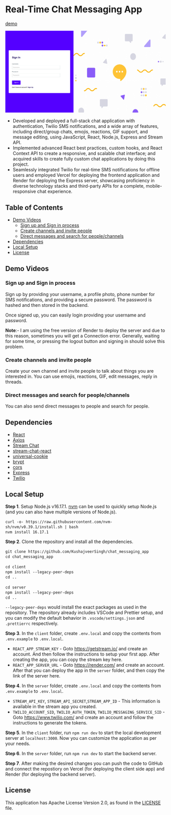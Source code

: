 # Real-Time Chat Messaging App
[demo](https://kushaj-chat-app.vercel.app/)

![](assets/demo_image.png)

- Developed and deployed a full-stack chat application with authentication, Twilio SMS notifications, and a wide array of features, including direct/group chats, emojis, reactions, GIF support, and message editing, using JavaScript, React, Node.js, Express and Stream API.
- Implemented advanced React best practices, custom hooks, and React Context API to create a responsive, and scalable chat interface; and acquired skills to create fully custom chat applications by doing this project.
- Seamlessly integrated Twilio for real-time SMS notifications for offline users and employed Vercel for deploying the frontend application and Render for deploying the Express server, showcasing proficiency in diverse technology stacks and third-party APIs for a complete, mobile-responsive chat experience.

## Table of Contents
- [Demo Videos](#demo-videos)
    - [Sign up and Sign in process](#sign-up-and-sign-in-process)
    - [Create channels and invite people](#create-channels-and-invite-people)
    - [Direct messages and search for people/channels](#direct-messages-and-search-for-peoplechannels)
- [Dependencies](#dependencies)
- [Local Setup](#local-setup)
- [License](#license)

## Demo Videos

### Sign up and Sign in process
Sign up by providing your username, a profile photo, phone number for SMS notifications, and providing a secure password. The password is hashed and then stored in the backend.

Once signed up, you can easily login providing your username and password.

**Note**:- I am using the free version of Render to deploy the server and due to this reason, sometimes you will get a Connection error. Generally, waiting for some time, or pressing the logout button and signing in should solve this problem.

### Create channels and invite people
Create your own channel and invite people to talk about things you are interested in. You can use emojis, reactions, GIF, edit messages, reply in threads.

### Direct messages and search for people/channels
You can also send direct messages to people and search for people.

## Dependencies
- [React](https://reactjs.org/)
- [Axios](https://axios-http.com/)
- [Stream Chat](https://getstream.io/chat/)
- [stream-chat-react](https://www.npmjs.com/package/stream-chat-react)
- [universal-cookie](https://github.com/reactivestack/cookies)
- [brypt](https://github.com/kelektiv/node.bcrypt.js)
- [cors](https://www.npmjs.com/package/cors)
- [Express](https://expressjs.com/)
- [Twilio](https://www.twilio.com/)

## Local Setup
**Step 1**. Setup Node.js v16.17.1. [nvm](https://github.com/nvm-sh/nvm) can be used to quickly setup Node.js (and you can also have multiple versions of Node.js).
```
curl -o- https://raw.githubusercontent.com/nvm-sh/nvm/v0.39.1/install.sh | bash
nvm install 16.17.1
```

**Step 2**. Clone the repository and install all the dependencies.
```
git clone https://github.com/KushajveerSingh/chat_messaging_app
cd chat_messaging_app

cd client
npm install --legacy-peer-deps
cd ..

cd server
npm install --legacy-peer-deps
cd ..
```

`--legacy-peer-deps` would install the exact packages as used in the repository. The repository already includes VSCode and Prettier setup, and you can modify the default behavior in `.vscode/settings.json` and `.prettierrc` respectively.

**Step 3**. In the `client` folder, create `.env.local` and copy the contents from `.env.example` to `.env.local`.
- `REACT_APP_STREAM_KEY` - Goto https://getstream.io/ and create an account. And then follow the instructions to setup your first app. After creating the app, you can copy the stream key here.
- `REACT_APP_SERVER_URL` - Goto https://render.com/ and create an account. After that you can deploy the app in the `server` folder, and then copy the link of the server here.

**Step 4**. In the `server` folder, create `.env.local` and copy the contents from `.env.example` to `.env.local`.
- `STREAM_API_KEY`, `STREAM_API_SECRET`,`STREAM_APP_ID` - This information is available in the stream app you created.
- `TWILIO_ACCOUNT_SID`, `TWILIO_AUTH_TOKEN`, `TWILIO_MESSAGING_SERVICE_SID` - Goto https://www.twilio.com/ and create an account and follow the instructions to generate the tokens.

**Step 5**. In the `client` folder, run `npm run dev` to start the local development server at `localhost:3000`. Now you can customize the application as per your needs.

**Step 6**. In the `server` folder, run `npm run dev` to start the backend server.

**Step 7**. After making the desired changes you can push the code to GitHub and connect the repostiory on Vercel (for deploying the client side app) and Render (for deploying the backend server).

## License
This application has Apache License Version 2.0, as found in the [LICENSE](./LICENSE) file.
